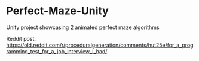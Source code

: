 # Perfect-Maze-Unity
Unity project showcasing 2 animated perfect maze algorithms

Reddit post: https://old.reddit.com/r/proceduralgeneration/comments/hut25e/for_a_programming_test_for_a_job_interview_i_had/
